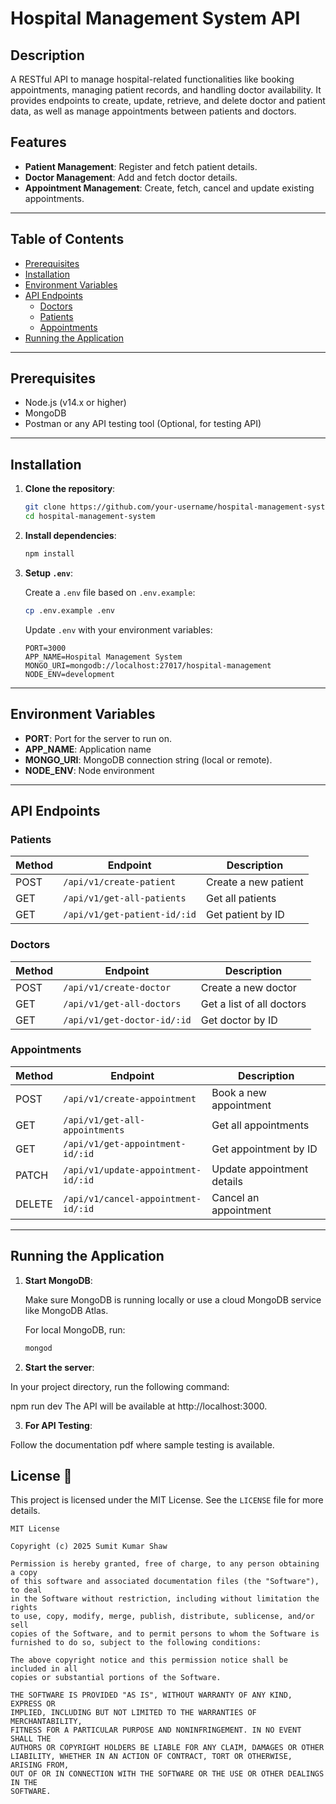 # Hospital Management System API

## Description

A RESTful API to manage hospital-related functionalities like booking appointments, managing patient records, and handling doctor availability. It provides endpoints to create, update, retrieve, and delete doctor and patient data, as well as manage appointments between patients and doctors.

## Features

- **Patient Management**: Register and fetch patient details.
- **Doctor Management**: Add and fetch doctor details.
- **Appointment Management**: Create, fetch, cancel and update existing appointments.

---

## Table of Contents

- [Prerequisites](#prerequisites)
- [Installation](#installation)
- [Environment Variables](#environment-variables)
- [API Endpoints](#api-endpoints)
  - [Doctors](#doctors)
  - [Patients](#patients)
  - [Appointments](#appointments)
- [Running the Application](#running-the-application)

---

## Prerequisites

- Node.js (v14.x or higher)
- MongoDB
- Postman or any API testing tool (Optional, for testing API)

---

## Installation

1. **Clone the repository**:

    ```bash
    git clone https://github.com/your-username/hospital-management-system.git
    cd hospital-management-system
    ```

2. **Install dependencies**:

    ```bash
    npm install
    ```

3. **Setup `.env`**:

    Create a `.env` file based on `.env.example`:

    ```bash
    cp .env.example .env
    ```

    Update `.env` with your environment variables:
    ```plaintext
    PORT=3000
    APP_NAME=Hospital Management System
    MONGO_URI=mongodb://localhost:27017/hospital-management
    NODE_ENV=development
    ```

---

## Environment Variables

- **PORT**: Port for the server to run on.
- **APP_NAME**: Application name
- **MONGO_URI**: MongoDB connection string (local or remote).
- **NODE_ENV**: Node environment

---

## API Endpoints

### Patients

| Method | Endpoint                         | Description                    |
|--------|----------------------------------|--------------------------------|
| POST   | `/api/v1/create-patient`         | Create a new patient           |
| GET    | `/api/v1/get-all-patients`       | Get all patients               |
| GET    | `/api/v1/get-patient-id/:id`     | Get patient by ID              |

### Doctors

| Method | Endpoint                         | Description                    |
|--------|----------------------------------|--------------------------------|
| POST   | `/api/v1/create-doctor`          | Create a new doctor            |
| GET    | `/api/v1/get-all-doctors`        | Get a list of all doctors      |
| GET    | `/api/v1/get-doctor-id/:id`      | Get doctor by ID               |


### Appointments

| Method | Endpoint                         | Description                    |
|--------|----------------------------------|--------------------------------|
| POST   | `/api/v1/create-appointment`     | Book a new appointment         |
| GET    | `/api/v1/get-all-appointments`   | Get all appointments           |
| GET    | `/api/v1/get-appointment-id/:id` | Get appointment by ID          |
| PATCH  | `/api/v1/update-appointment-id/:id` | Update appointment details |
| DELETE | `/api/v1/cancel-appointment-id/:id` | Cancel an appointment |

---

## Running the Application

1. **Start MongoDB**:

   Make sure MongoDB is running locally or use a cloud MongoDB service like MongoDB Atlas.

   For local MongoDB, run:
   
   ```bash
   mongod
   ```

2. **Start the server**:

In your project directory, run the following command:

npm run dev
The API will be available at http://localhost:3000.

3. **For API Testing**:

Follow the documentation pdf where sample testing is available.

## License 📄

This project is licensed under the MIT License. See the `LICENSE` file for more details.

```text
MIT License

Copyright (c) 2025 Sumit Kumar Shaw

Permission is hereby granted, free of charge, to any person obtaining a copy
of this software and associated documentation files (the "Software"), to deal
in the Software without restriction, including without limitation the rights
to use, copy, modify, merge, publish, distribute, sublicense, and/or sell
copies of the Software, and to permit persons to whom the Software is
furnished to do so, subject to the following conditions:

The above copyright notice and this permission notice shall be included in all
copies or substantial portions of the Software.

THE SOFTWARE IS PROVIDED "AS IS", WITHOUT WARRANTY OF ANY KIND, EXPRESS OR
IMPLIED, INCLUDING BUT NOT LIMITED TO THE WARRANTIES OF MERCHANTABILITY,
FITNESS FOR A PARTICULAR PURPOSE AND NONINFRINGEMENT. IN NO EVENT SHALL THE
AUTHORS OR COPYRIGHT HOLDERS BE LIABLE FOR ANY CLAIM, DAMAGES OR OTHER
LIABILITY, WHETHER IN AN ACTION OF CONTRACT, TORT OR OTHERWISE, ARISING FROM,
OUT OF OR IN CONNECTION WITH THE SOFTWARE OR THE USE OR OTHER DEALINGS IN THE
SOFTWARE.


